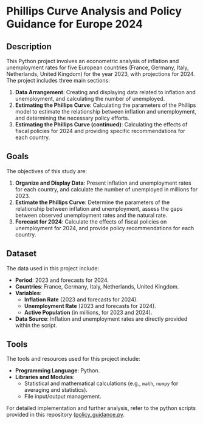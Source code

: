 # Phillips Curve Analysis and Policy Guidance for Europe 2024

## Description

This Python project involves an econometric analysis of inflation and unemployment rates for five European countries (France, Germany, Italy, Netherlands, United Kingdom) for the year 2023, with projections for 2024. The project includes three main sections:
1. **Data Arrangement**: Creating and displaying data related to inflation and unemployment, and calculating the number of unemployed.
2. **Estimating the Phillips Curve**: Calculating the parameters of the Phillips model to estimate the relationship between inflation and unemployment, and determining the necessary policy efforts.
3. **Estimating the Phillips Curve (continued)**: Calculating the effects of fiscal policies for 2024 and providing specific recommendations for each country.

## Goals

The objectives of this study are:
1. **Organize and Display Data**: Present inflation and unemployment rates for each country, and calculate the number of unemployed in millions for 2023.
2. **Estimate the Phillips Curve**: Determine the parameters of the relationship between inflation and unemployment, assess the gaps between observed unemployment rates and the natural rate.
3. **Forecast for 2024**: Calculate the effects of fiscal policies on unemployment for 2024, and provide policy recommendations for each country.

## Dataset

The data used in this project include:
- **Period**: 2023 and forecasts for 2024.
- **Countries**: France, Germany, Italy, Netherlands, United Kingdom.
- **Variables**:
  - **Inflation Rate** (2023 and forecasts for 2024).
  - **Unemployment Rate** (2023 and forecasts for 2024).
  - **Active Population** (in millions, for 2023 and 2024).
- **Data Source**: Inflation and unemployment rates are directly provided within the script.

## Tools

The tools and resources used for this project include:
- **Programming Language**: Python.
- **Libraries and Modules**:
  - Statistical and mathematical calculations (e.g., `math`, `numpy` for averaging and statistics).
  - File input/output management.


For detailed implementation and further analysis, refer to the python scripts provided in this repository ([policy_guidance.py](Unemployment/policy_guidance.py).